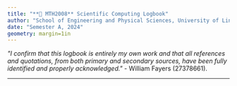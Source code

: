 ```yaml
---
title: "**📖 MTH2008** Scientific Computing Logbook"
author: "School of Engineering and Physical Sciences, University of Lincoln"
date: "Semester A, 2024"
geometry: margin=1in
---
```


*"I confirm that this logbook is entirely my own work and that all references and quotations, from both primary and secondary sources, have been fully identified and properly acknowledged."* - William Fayers (27378661).

---
